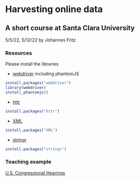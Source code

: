 # Harvesting online data
## A short course at Santa Clara University
5/5/22, 5/12/22 by Johannes Fritz

### Resources
Please install the libraries 
* [webdriver](https://github.com/rstudio/webdriver) including phantomJS
```R
install.packages("webdriver")
library(webdriver)
install_phantomjs()
```
* [httr](https://cran.rstudio.com/web/packages/httr/index.html)
```R
install.packages("httr")
```
* [XML](https://cran.r-project.org/web/packages/XML/index.html)
```R
install.packages("XML")
```
* [stringr](https://cran.r-project.org/web/packages/stringr/index.html)
```R
install.packages("stringr")
```

### Teaching example
[U.S. Congressional Hearings](https://www.govinfo.gov/app/collection/chrg/)
